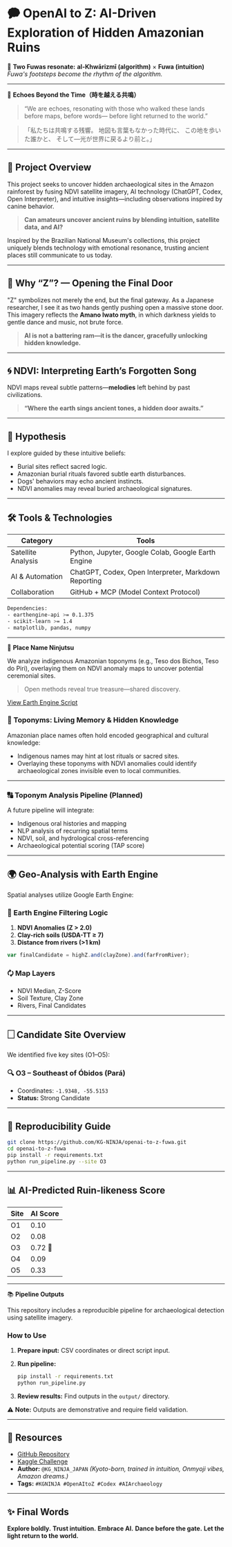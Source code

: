 # 🗭 OpenAI to Z: AI-Driven Exploration of Hidden Amazonian Ruins

🐾 **Two Fuwas resonate:**
**al-Khwārizmī (algorithm)** × **Fuwa (intuition)**
*Fuwa's footsteps become the rhythm of the algorithm.*

---

🌌 **Echoes Beyond the Time（時を越える共鳴）**

> “We are echoes,
> resonating with those who walked these lands
> before maps, before words—
> before light returned to the world.”

> 「私たちは共鳴する残響。
> 地図も言葉もなかった時代に、
> この地を歩いた誰かと、
> そして—光が世界に戻るより前と。」

---

## 🌿 Project Overview

This project seeks to uncover hidden archaeological sites in the Amazon rainforest by fusing NDVI satellite imagery, AI technology (ChatGPT, Codex, Open Interpreter), and intuitive insights—including observations inspired by canine behavior.

> **Can amateurs uncover ancient ruins by blending intuition, satellite data, and AI?**

Inspired by the Brazilian National Museum's collections, this project uniquely blends technology with emotional resonance, trusting ancient places still communicate to us today.

---

## 🔑 Why “Z”? — Opening the Final Door

"Z" symbolizes not merely the end, but the final gateway. As a Japanese researcher, I see it as two hands gently pushing open a massive stone door. This imagery reflects the **Amano Iwato myth**, in which darkness yields to gentle dance and music, not brute force.

> **AI is not a battering ram—it is the dancer, gracefully unlocking hidden knowledge.**

---

## 🌀 NDVI: Interpreting Earth’s Forgotten Song

NDVI maps reveal subtle patterns—**melodies** left behind by past civilizations.

> **“Where the earth sings ancient tones, a hidden door awaits.”**

---

## 🧐 Hypothesis

I explore guided by these intuitive beliefs:

* Burial sites reflect sacred logic.
* Amazonian burial rituals favored subtle earth disturbances.
* Dogs' behaviors may echo ancient instincts.
* NDVI anomalies may reveal buried archaeological signatures.

---

## 🛠 Tools & Technologies

| Category           | Tools                                                |
| ------------------ | ---------------------------------------------------- |
| Satellite Analysis | Python, Jupyter, Google Colab, Google Earth Engine   |
| AI & Automation    | ChatGPT, Codex, Open Interpreter, Markdown Reporting |
| Collaboration      | GitHub + MCP (Model Context Protocol)                |

```bash
Dependencies:
- earthengine-api >= 0.1.375
- scikit-learn >= 1.4
- matplotlib, pandas, numpy
```

---

🥷 **Place Name Ninjutsu**

We analyze indigenous Amazonian toponyms (e.g., Teso dos Bichos, Teso do Piri), overlaying them on NDVI anomaly maps to uncover potential ceremonial sites.

> Open methods reveal true treasure—shared discovery.

[View Earth Engine Script](https://code.earthengine.google.com/70d55d624ecefd927ee8c0929fce3243)

### 🌾 Toponyms: Living Memory & Hidden Knowledge

Amazonian place names often hold encoded geographical and cultural knowledge:

* Indigenous names may hint at lost rituals or sacred sites.
* Overlaying these toponyms with NDVI anomalies could identify archaeological zones invisible even to local communities.

---

### 🔠 Toponym Analysis Pipeline (Planned)

A future pipeline will integrate:

* Indigenous oral histories and mapping
* NLP analysis of recurring spatial terms
* NDVI, soil, and hydrological cross-referencing
* Archaeological potential scoring (TAP score)

---

## 🌍 Geo-Analysis with Earth Engine

Spatial analyses utilize Google Earth Engine:

### 🔬 Earth Engine Filtering Logic

1. **NDVI Anomalies (Z > 2.0)**
2. **Clay-rich soils (USDA-TT ≥ 7)**
3. **Distance from rivers (>1 km)**

```js
var finalCandidate = highZ.and(clayZone).and(farFromRiver);
```

### 🗘️ Map Layers

* NDVI Median, Z-Score
* Soil Texture, Clay Zone
* Rivers, Final Candidates

---

## 🗌 Candidate Site Overview

We identified five key sites (O1–O5):

### 🔍 O3 – Southeast of Óbidos (Pará)

* Coordinates: `-1.9348, -55.5153`
* **Status:** Strong Candidate

---

## 🔁 Reproducibility Guide

```bash
git clone https://github.com/KG-NINJA/openai-to-z-fuwa.git
cd openai-to-z-fuwa
pip install -r requirements.txt
python run_pipeline.py --site O3
```

---

## 📊 AI-Predicted Ruin-likeness Score

| Site | AI Score |
| ---- | -------- |
| O1   | 0.10     |
| O2   | 0.08     |
| O3   | 0.72 🌟  |
| O4   | 0.09     |
| O5   | 0.33     |

---

📚 **Pipeline Outputs**

This repository includes a reproducible pipeline for archaeological detection using satellite imagery.

### **How to Use**

1. **Prepare input:** CSV coordinates or direct script input.
2. **Run pipeline:**

   ```bash
   pip install -r requirements.txt
   python run_pipeline.py
   ```
3. **Review results:** Find outputs in the `output/` directory.

⚠️ **Note:** Outputs are demonstrative and require field validation.

---

## 🔗 Resources

* [GitHub Repository](https://github.com/KG-NINJA/openai-to-z-fuwa)
* [Kaggle Challenge](https://www.kaggle.com/competitions/openai-to-z-challenge)
* **Author:** `@KG_NINJA_JAPAN` *(Kyoto-born, trained in intuition, Onmyoji vibes, Amazon dreams.)*
* **Tags:** `#KGNINJA #OpenAItoZ #Codex #AIArchaeology`

---

## ✨ Final Words

**Explore boldly.**
**Trust intuition.**
**Embrace AI.**
**Dance before the gate.**
**Let the light return to the world.**
